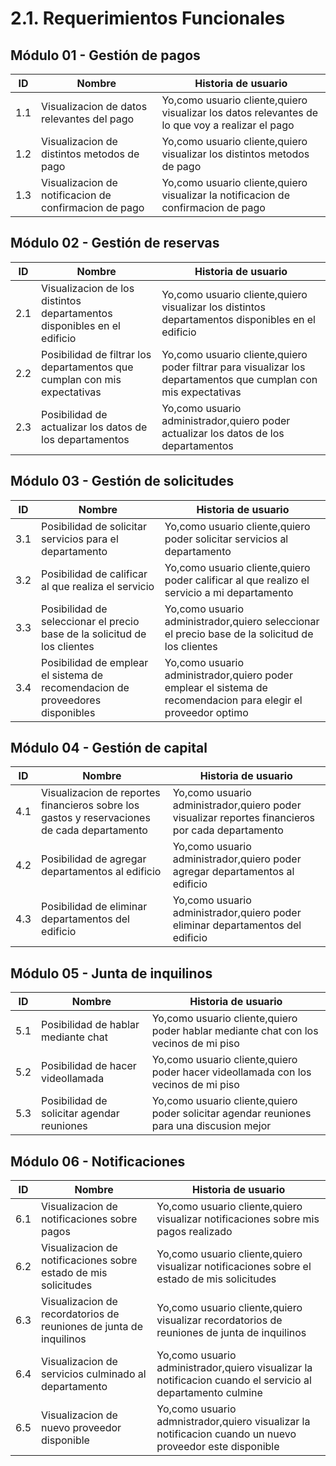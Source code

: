 # 2.1. Requerimientos Funcionales

## Módulo 01 - Gestión de pagos
| ID | Nombre | Historia de usuario |
| --- | --- | --- |
| 1.1 | Visualizacion de datos relevantes del pago | Yo,como usuario cliente,quiero visualizar los datos relevantes de lo que voy a realizar el pago |
| 1.2 | Visualizacion de distintos metodos de pago | Yo,como usuario cliente,quiero visualizar los distintos metodos de pago |
| 1.3 | Visualizacion de notificacion de confirmacion de pago | Yo,como usuario cliente,quiero visualizar la notificacion de confirmacion de pago |



## Módulo 02 - Gestión de reservas
| ID | Nombre | Historia de usuario |
| --- | --- | --- |
| 2.1 | Visualizacion de los distintos departamentos disponibles en el edificio | Yo,como usuario cliente,quiero visualizar los distintos departamentos disponibles en el edificio |
| 2.2 | Posibilidad de filtrar los departamentos que cumplan con mis expectativas | Yo,como usuario cliente,quiero poder filtrar para visualizar los departamentos que cumplan con mis expectativas |
| 2.3 | Posibilidad de actualizar los datos de los departamentos | Yo,como usuario administrador,quiero poder actualizar los datos de los departamentos  |



## Módulo 03 - Gestión de solicitudes
| ID | Nombre | Historia de usuario |
| --- | --- | --- |
| 3.1 | Posibilidad de solicitar servicios para el departamento | Yo,como usuario cliente,quiero poder solicitar servicios al departamento |
| 3.2 | Posibilidad de calificar al que realiza el servicio | Yo,como usuario cliente,quiero poder calificar al que realizo el servicio a mi departamento |
| 3.3 | Posibilidad de seleccionar el precio base de la solicitud de los clientes | Yo,como usuario administrador,quiero seleccionar el precio base de la solicitud de los clientes |
| 3.4 | Posibilidad de emplear el sistema de recomendacion de proveedores disponibles | Yo,como usuario administrador,quiero poder emplear el sistema de recomendacion para elegir el proveedor optimo |


## Módulo 04 - Gestión de capital
| ID | Nombre | Historia de usuario |
| --- | --- | --- |
| 4.1 | Visualizacion de reportes financieros sobre los gastos y reservaciones de cada departamento | Yo,como usuario administrador,quiero poder visualizar reportes financieros por cada departamento |
| 4.2 | Posibilidad de agregar departamentos al edificio| Yo,como usuario administrador,quiero poder agregar departamentos al edificio |
| 4.3 | Posibilidad de eliminar departamentos del edificio | Yo,como usuario administrador,quiero poder eliminar departamentos del edificio |

## Módulo 05 - Junta de inquilinos
| ID | Nombre | Historia de usuario |
| --- | --- | --- |
| 5.1 | Posibilidad de hablar mediante chat | Yo,como usuario cliente,quiero poder hablar mediante chat con los vecinos de mi piso |
| 5.2 | Posibilidad de hacer videollamada | Yo,como usuario cliente,quiero poder hacer videollamada con los vecinos de mi piso |
| 5.3 | Posibilidad de solicitar agendar reuniones | Yo,como usuario cliente,quiero poder solicitar agendar reuniones para una discusion mejor |


## Módulo 06 - Notificaciones
| ID | Nombre | Historia de usuario |
| --- | --- | --- |
| 6.1 | Visualizacion de notificaciones sobre pagos | Yo,como usuario cliente,quiero visualizar notificaciones sobre mis pagos realizado |
| 6.2 | Visualizacion de notificaciones sobre estado de mis solicitudes | Yo,como usuario cliente,quiero visualizar notificaciones sobre el estado de mis solicitudes |
| 6.3 | Visualizacion de recordatorios de reuniones de junta de inquilinos | Yo,como usuario cliente,quiero visualizar recordatorios de reuniones de junta de inquilinos |
| 6.4 | Visualizacion de servicios culminado al departamento | Yo,como usuario administrador,quiero visualizar la notificacion cuando el servicio al departamento culmine |
| 6.5 | Visualizacion de nuevo proveedor disponible | Yo,como usuario admnistrador,quiero visualizar la notificacion cuando un nuevo proveedor este disponible |

